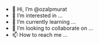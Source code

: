 - 👋 Hi, I’m @ozalpmurat
- 👀 I’m interested in ...
- 🌱 I’m currently learning ...
- 💞️ I’m looking to collaborate on ...
- 📫 How to reach me ...

<!---
ozalpmurat/ozalpmurat is a ✨ special ✨ repository because its `README.md` (this file) appears on your GitHub profile.
You can click the Preview link to take a look at your changes.
--->
